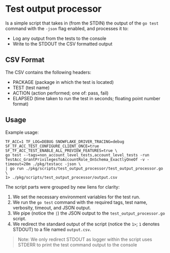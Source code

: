 # Test output processor

Is a simple script that takes in (from the STDIN) the output of the `go test` command with the `-json` flag enabled, 
and processes it to:
- Log any output from the tests to the console
- Write to the STDOUT the CSV formatted output

## CSV Format

The CSV contains the following headers:
- PACKAGE (package in which the test is located)
- TEST (test name)
- ACTION (action performed; one of: pass, fail)
- ELAPSED (time taken to run the test in seconds; floating point number format)

## Usage

Example usage:
```shell
TF_ACC=1 TF_LOG=DEBUG SNOWFLAKE_DRIVER_TRACING=debug SF_TF_ACC_TEST_CONFIGURE_CLIENT_ONCE=true SF_TF_ACC_TEST_ENABLE_ALL_PREVIEW_FEATURES=true \
go test --tags=non_account_level_tests,account_level_tests -run TestAcc_GrantPrivilegesToAccountRole_OnSchema_ExactlyOneOf -v -timeout=20m ./pkg/testacc -json \
| go run ./pkg/scripts/test_output_processor/test_output_processor.go \
1> ./pkg/scripts/test_output_processor/output.csv
```

The script parts were grouped by new liens for clarity:
1. We set the necessary environment variables for the test run.
2. We run the `go test` command with the required tags, test name, verbosity, timeout, and JSON output.
3. We pipe (notice the `|`) the JSON output to the `test_output_processor.go` script.
4. We redirect the standard output of the script (notice the `1>`; `1` denotes STDOUT) to a file named `output.csv`. 
   
> Note: We only redirect STDOUT as logger within the script uses STDERR to print the test command output to the console
